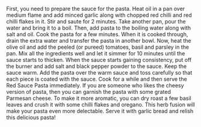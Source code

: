  First, you need to prepare the sauce for the pasta. Heat oil in a pan over medium flame and add minced garlic along with chopped red chilli and red chilli flakes in it. Stir and saute for 2 minutes. Take another pan, pour the water and bring it to a boil. Then, add pasta to the boiling water along with salt and oil. Cook the pasta for a few minutes. When it is cooked through, drain the extra water and transfer the pasta in another bowl.
Now, heat the olive oil and add the peeled (or pureed) tomatoes, basil and parsley in the pan. Mix all the ingredients well and let it simmer for 10 minutes until the sauce starts to thicken. When the sauce starts gaining consistency, put off the burner and add salt and black pepper powder to the sauce. Keep the sauce warm. Add the pasta over the warm sauce and toss carefully so that each piece is coated with the sauce.
Cook for a while and then serve the Red Sauce Pasta immediately. If you are someone who likes the cheesy version of pasta, then you can garnish the pasta with some grated Parmesan cheese. To make it more aromatic, you can dry roast a few basil leaves and crush it with some chilli flakes and oregano. This herb fusion will make your pasta even more delectable. Serve it with garlic bread and relish this delicious pasta!